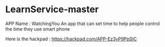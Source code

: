 # LearnService-master
APP Name : WatchingYou
An app that can set time to help people control the time they use smart phone

Here is the hackpad : https://hackpad.com/APP-Ez3yP9PpSIC 
